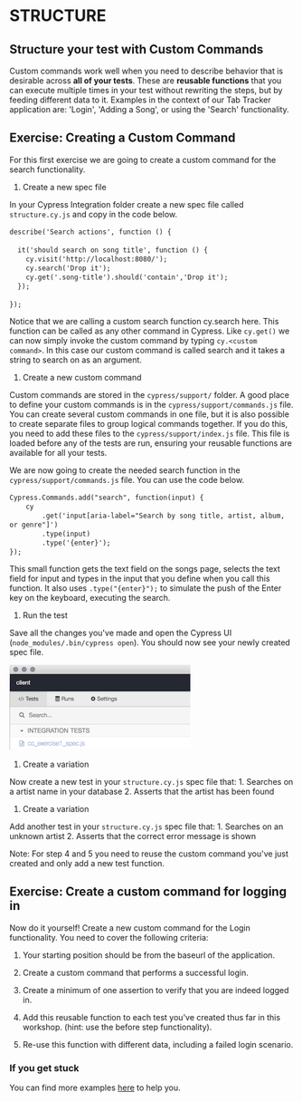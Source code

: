 # STRUCTURE

## Structure your test with Custom Commands

Custom commands work well when you need to describe behavior that is desirable across **all of your tests**. These are **reusable functions** that you can execute multiple times in your test without rewriting the steps, but by feeding different data to it.
Examples in the context of our Tab Tracker application are: 'Login', 'Adding a Song', or using the 'Search' functionality.

## Exercise: Creating a Custom Command

For this first exercise we are going to create a custom command for the search functionality.

1. Create a new spec file

  In your Cypress Integration folder create a new spec file called ```structure.cy.js``` and copy in the code below.

  ``` nodejs
  describe('Search actions', function () {

    it('should search on song title', function () {
      cy.visit('http://localhost:8080/');
      cy.search('Drop it');
      cy.get('.song-title').should('contain','Drop it');
    });

  });
  ```

  Notice that we are calling a custom search function cy.search here. This function can be called as any other command in Cypress. Like ```cy.get()``` we can now simply invoke the custom command by typing ```cy.<custom command>```. In this case our custom command is called search and it takes a string to search on as an argument.

1. Create a new custom command

  Custom commands are stored in the ```cypress/support/``` folder. A good place to define your custom commands is in the ```cypress/support/commands.js``` file. You can create several custom commands in one file, but it is also possible to create separate files to group logical commands together. If you do this, you need to add these files to the ```cypress/support/index.js``` file. This file is loaded before any of the tests are run, ensuring your reusable functions are available for all your tests.

  We are now going to create the needed search function in the ```cypress/support/commands.js``` file. You can use the code below.

  ``` nodejs
  Cypress.Commands.add("search", function(input) {
      cy
          .get('input[aria-label="Search by song title, artist, album, or genre"]')
          .type(input)
          .type('{enter}');
  });
  ```

  This small function gets the text field on the songs page, selects the text field for input and types in the input that you define when you call this function.
  It also uses ```.type("{enter}");``` to simulate the push of the Enter key on the keyboard, executing the search.

1. Run the test

  Save all the changes you've made and open the Cypress UI (```node_modules/.bin/cypress open```). You should now see your newly created spec file.

  ![Exercise1specfile](./images/cc_exercise1_screenshot1.png "Exercise 1: Cypress UI")

1. Create a variation

  Now create a new test in your ```structure.cy.js``` spec file that:
     1. Searches on a artist name in your database
     2. Asserts that the artist has been found

1. Create a variation

  Add another test in your ```structure.cy.js``` spec file that:
    1. Searches on an unknown artist
    2. Asserts that the correct error message is shown

  Note: For step 4 and 5 you need to reuse the custom command you've just created and only add a new test function.

## Exercise: Create a custom command for logging in

Now do it yourself! Create a new custom command for the Login functionality.
You need to cover the following criteria:

1. Your starting position should be from the baseurl of the application.

2. Create a custom command that performs a successful login.

3. Create a minimum of one assertion to verify that you are indeed logged in.

4. Add this reusable function to each test you've created thus far in this workshop. (hint: use the before step functionality).

5. Re-use this function with different data, including a failed login scenario.

### If you get stuck

You can find more examples [here](https://docs.cypress.io/api/cypress-api/custom-commands.html#Syntax) to help you.
